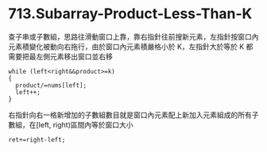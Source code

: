 # 713.Subarray-Product-Less-Than-K

查子串或子數組，思路往滑動窗口上靠，靠右指針往前搜新元素，左指針按窗口內元素積變化被動向右拖行，由於窗口內元素積嚴格小於 K，左指針大於等於 K 都需要把最左側元素移出窗口並右移

```
while (left<right&&product>=k)
{
  product/=nums[left];
  left++;
}
```

右指針向右一格新增加的子數組數目就是窗口內元素配上新加入元素組成的所有子數組，在[left, right)區間內等於窗口大小

```
ret+=right-left;
```
